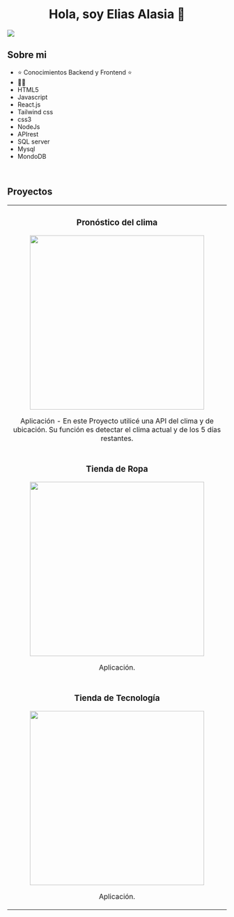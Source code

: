 <div align="center">
<h1 align="center">Hola, soy Elias Alasia 👋</h1>
</div>
<img src="https://i.imgur.com/CXzGs5q.png">

## Sobre mi

- ⭐ Conocimientos Backend y Frontend ⭐ 
- 🧑‍🏫 
- HTML5
- Javascript
- React.js
- Tailwind css
- css3
- NodeJs
- APIrest
- SQL server
- Mysql
- MondoDB 
<br>

## Proyectos 

<table>
  <tr>
    <td>
      <h3 align="center">Pronóstico del clima</h3>
      <div align="center">
        <a href="https://github.com/eliasalasia/Project-Final-N3EA.git" target="_blank"><img src="https://i.imgur.com/sVCdJBV.png" width="400"></a>
        <p>Aplicación - En este Proyecto utilicé una API del clima y de ubicación. Su función es detectar el clima actual y de los 5 días restantes.</p>
      </div>
    </td>
  </tr>
  <tr>
    <td>
      <h3 align="center">Tienda de Ropa</h3>
      <div align="center">
        <a href="https://github.com/eliasalasia/pract-10.git" target="_blank"><img src="https://i.imgur.com/uUwhxTF.png" width="400"></a>
        <p>Aplicación.</p>
      </div>
    </td>
  </tr>
  <tr>
    <td>
      <h3 align="center">Tienda de Tecnología</h3>
      <div align="center">
        <a href="https://github.com/eliasalasia/Pract-9-E.A.git" target="_blank"><img src="https://i.imgur.com/QtoIHuP.png" width="400"></a>
        <p>Aplicación.</p>
      </div>
    </td>
  </tr>
</table>
